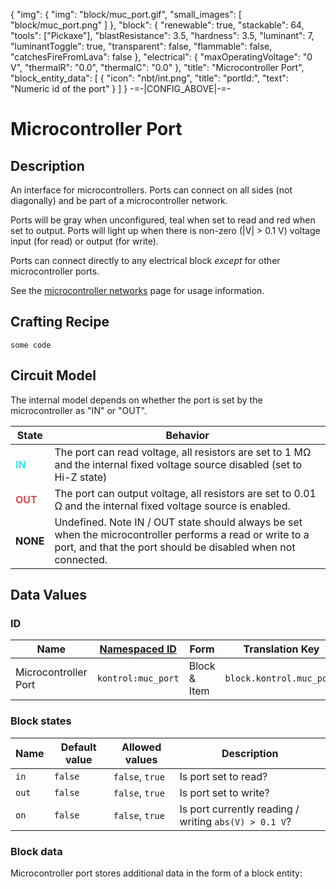 {
    "img": {
        "img": "block/muc_port.gif",
        "small_images": [
            "block/muc_port.png"
        ]
    },
    "block": {
        "renewable": true,
        "stackable": 64,
        "tools": ["Pickaxe"],
        "blastResistance": 3.5,
        "hardness": 3.5,
        "luminant": 7,
        "luminantToggle": true,
        "transparent": false,
        "flammable": false,
        "catchesFireFromLava": false
    },
    "electrical": {
        "maxOperatingVoltage": "0 V",
        "thermalR": "0.0",
        "thermalC": "0.0"
    },
    "title": "Microcontroller Port",
    "block_entity_data": [
        {
            "icon": "nbt/int.png",
            "title": "portId:",
            "text": "Numeric id of the port"
        }
    ]
}
-=-|CONFIG_ABOVE|-=-


# Microcontroller Port

<ModInfoCard :img="img" :blockData="block" :electricalData="electrical" :title="title" />


## Description

An interface for microcontrollers. Ports can connect on all sides (not diagonally) and be part of a microcontroller network. 

Ports will be gray when unconfigured, teal when set to read and red when set to output. Ports will light up when there is non-zero (|V| > 0.1 V) voltage input (for read) or output (for write).

Ports can connect directly to any electrical block *except* for other microcontroller ports.

See the [microcontroller networks](/microcontroller/networks) page for usage information.


## Crafting Recipe


```
some code
```

## Circuit Model

<WikiImage :float="false" caption="Internal circuit model" src="/img/circuit/muc_port.png" />

The internal model depends on whether the port is set by the microcontroller as "IN" or "OUT".

| State | Behavior |
| --- | --- |
| <b style="color:#34ebe1">IN</b> | The port can read voltage, all resistors are set to 1 MΩ and the internal fixed voltage source disabled (set to Hi-Z state) |
| <b style="color:#e04c4c">OUT</b> | The port can output voltage, all resistors are set to 0.01 Ω and the internal fixed voltage source is enabled. |
| **NONE** | Undefined. Note IN / OUT state should always be set when the microcontroller performs a read or write to a port, and that the port should be disabled when not connected. |


## Data Values

### ID
| Name | [Namespaced ID](https://minecraft.fandom.com/wiki/Namespaced_ID) | Form | Translation Key |
| --- | --- | --- | --- |
| Microcontroller Port | `kontrol:muc_port` | Block & Item | `block.kontrol.muc_port` |

### Block states

| Name | Default value | Allowed values | Description |
| --- | --- | --- | --- |
| `in` | `false` | `false`, `true` | Is port set to read? |
| `out` | `false` | `false`, `true` | Is port set to write? |
| `on` | `false` | `false`, `true` | Is port currently reading / writing `abs(V) > 0.1 V`? |


### Block data

Microcontroller port stores additional data in the form of a block entity:

<WikiTree icon="nbt/compound.png" :data="block_entity_data" :inherit="['electricalBlockEntity']" title="<b>Block entity data</b>" />
